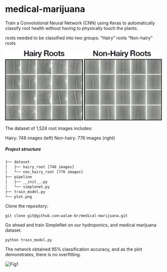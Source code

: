 # medical-marijuana

Train a Convolutional Neural Network (CNN) using Keras to automatically classify root health without having to physically touch the plants.

roots needed to be classified into two groups:
“Hairy” roots
“Non-hairy” roots


![Dataset Sample](https://github.com/walae-br/medical-marijuana/blob/main/images/mm_dataset.png?raw=true)


The dataset of 1,524 root images includes:

Hairy: 748 images (left)
Non-hairy: 776 images (right)


##### Project structure

```
├── dataset
│   ├── hairy_root [748 images]
│   └── non_hairy_root [776 images]
├── pipeline
│   ├── __init__.py
│   └── simplenet.py
├── train_model.py
└── plot.png
```

Clone the repository:
```
git clone git@github.com:walae-br/medical-marijuana.git
```

Go ahead and train SimpleNet on our hydroponics, and medical marijuana dataset.

```
python train_model.py
```

The network obtained 95% classification accuracy, and as the plot demonstrates, there is no overfitting.

![Fig1]("")
